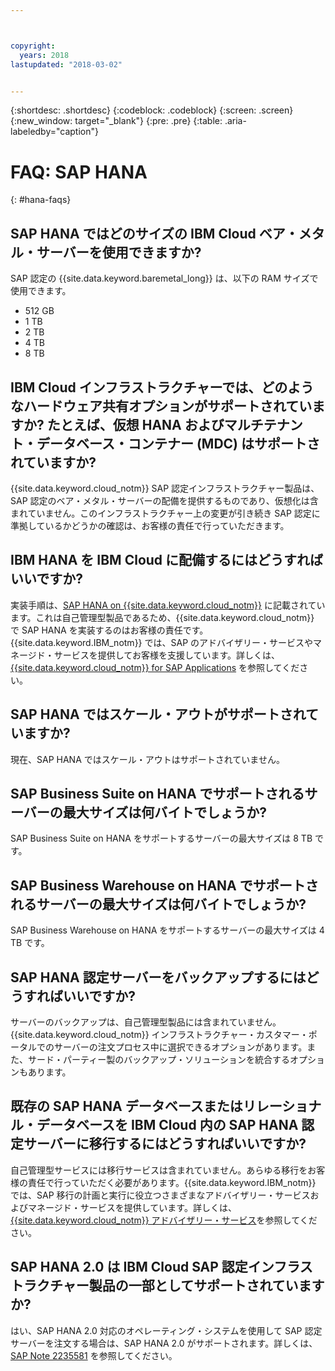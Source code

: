 ```yaml
---



copyright:
  years: 2018
lastupdated: "2018-03-02"


---
```


{:shortdesc: .shortdesc}
{:codeblock: .codeblock}
{:screen: .screen}
{:new_window: target="_blank"}
{:pre: .pre}
{:table: .aria-labeledby="caption"}

# FAQ: SAP HANA
{: #hana-faqs}

## SAP HANA ではどのサイズの IBM Cloud ベア・メタル・サーバーを使用できますか?

SAP 認定の {{site.data.keyword.baremetal_long}} は、以下の RAM サイズで使用できます。
  * 512 GB
  * 1 TB
  * 2 TB
  * 4 TB
  * 8 TB
  
## IBM Cloud インフラストラクチャーでは、どのようなハードウェア共有オプションがサポートされていますか? たとえば、仮想 HANA およびマルチテナント・データベース・コンテナー (MDC) はサポートされていますか?

{{site.data.keyword.cloud_notm}} SAP 認定インフラストラクチャー製品は、SAP 認定のベア・メタル・サーバーの配備を提供するものであり、仮想化は含まれていません。このインフラストラクチャー上の変更が引き続き SAP 認定に準拠しているかどうかの確認は、お客様の責任で行っていただきます。

## IBM HANA を IBM Cloud に配備するにはどうすればいいですか?

実装手順は、[SAP HANA on {{site.data.keyword.cloud_notm}}](https://console.bluemix.net/docs/infrastructure/sap-hana/hana-index.html#getting-started) に記載されています。これは自己管理型製品であるため、{{site.data.keyword.cloud_notm}} で SAP HANA を実装するのはお客様の責任です。{{site.data.keyword.IBM_notm}} では、SAP のアドバイザリー・サービスやマネージド・サービスを提供してお客様を支援しています。詳しくは、[{{site.data.keyword.cloud_notm}} for SAP Applications](https://www.ibm.com/cloud/sap/managed) を参照してください。

## SAP HANA ではスケール・アウトがサポートされていますか?

現在、SAP HANA ではスケール・アウトはサポートされていません。

## SAP Business Suite on HANA でサポートされるサーバーの最大サイズは何バイトでしょうか?

SAP Business Suite on HANA をサポートするサーバーの最大サイズは 8 TB です。

##  SAP Business Warehouse on HANA でサポートされるサーバーの最大サイズは何バイトでしょうか?

SAP Business Warehouse on HANA をサポートするサーバーの最大サイズは 4 TB です。

## SAP HANA 認定サーバーをバックアップするにはどうすればいいですか?

サーバーのバックアップは、自己管理型製品には含まれていません。{{site.data.keyword.cloud_notm}} インフラストラクチャー・カスタマー・ポータルでのサーバーの注文プロセス中に選択できるオプションがあります。また、サード・パーティー製のバックアップ・ソリューションを統合するオプションもあります。

## 既存の SAP HANA データベースまたはリレーショナル・データベースを IBM Cloud 内の SAP HANA 認定サーバーに移行するにはどうすればいいですか?

自己管理型サービスには移行サービスは含まれていません。あらゆる移行をお客様の責任で行っていただく必要があります。{{site.data.keyword.IBM_notm}} では、SAP 移行の計画と実行に役立つさまざまなアドバイザリー・サービスおよびマネージド・サービスを提供しています。詳しくは、[{{site.data.keyword.cloud_notm}} アドバイザリー・サービス](https://ibm.com/us-en/marketplace/cloud-consulting-services)を参照してください。

## SAP HANA 2.0 は IBM Cloud SAP 認定インフラストラクチャー製品の一部としてサポートされていますか?

はい、SAP HANA 2.0 対応のオペレーティング・システムを使用して SAP 認定サーバーを注文する場合は、SAP HANA 2.0 がサポートされます。詳しくは、[SAP Note 2235581](https://launchpad.support.sap.com/#/notes/2235581) を参照してください。
